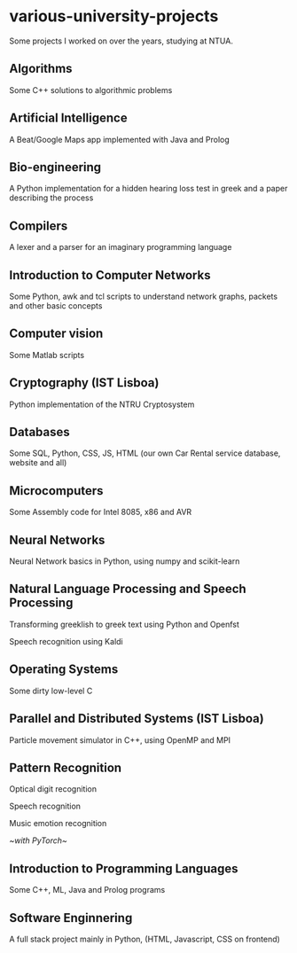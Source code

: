 # various-university-projects
Some projects I worked on over the years, studying at NTUA.


## Algorithms
Some C++ solutions to algorithmic problems


## Artificial Intelligence
A Beat/Google Maps app implemented with Java and Prolog


## Bio-engineering
A Python implementation for a hidden hearing loss test in greek and a paper describing the process


## Compilers
A lexer and a parser for an imaginary programming language


## Introduction to Computer Networks
Some Python, awk and tcl scripts to understand network graphs, packets and other basic concepts


## Computer vision
Some Matlab scripts


## Cryptography (IST Lisboa)
Python implementation of the NTRU Cryptosystem


## Databases
Some SQL, Python, CSS, JS, HTML (our own Car Rental service database, website and all)


## Microcomputers
Some Assembly code for Intel 8085, x86 and AVR 


## Neural Networks
Neural Network basics in Python, using numpy and scikit-learn


## Natural Language Processing and Speech Processing
Transforming greeklish to greek text using Python and Openfst

Speech recognition using Kaldi


## Operating Systems
Some dirty low-level C


## Parallel and Distributed Systems (IST Lisboa)
Particle movement simulator in C++, using OpenMP and MPI


## Pattern Recognition
Optical digit recognition

Speech recognition

Music emotion recognition

*\~with PyTorch\~*


## Introduction to Programming Languages
Some C++, ML, Java and Prolog programs


## Software Enginnering
A full stack project mainly in Python, (HTML, Javascript, CSS on frontend)
